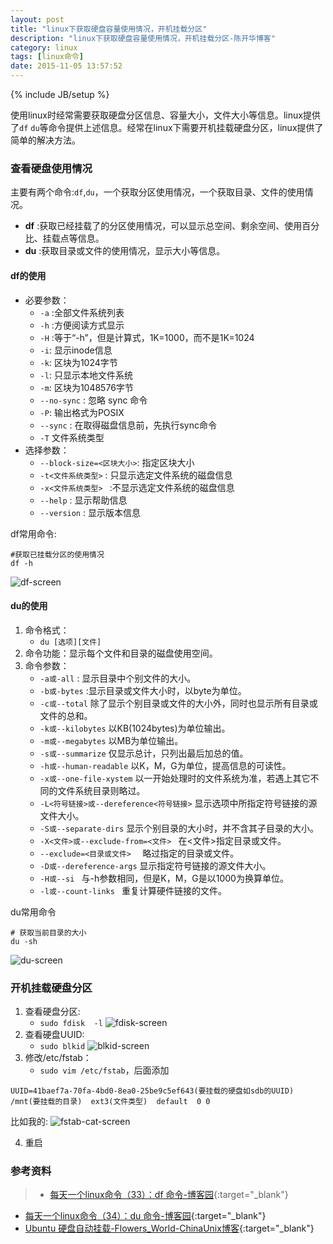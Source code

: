 ```yaml
---
layout: post
title: "linux下获取硬盘容量使用情况，开机挂载分区"
description: "linux下获取硬盘容量使用情况，开机挂载分区-陈开华博客"
category: linux
tags: [linux命令]
date: 2015-11-05 13:57:52
---
```

{% include JB/setup %}

使用linux时经常需要获取硬盘分区信息、容量大小，文件大小等信息。linux提供了`df` `du`等命令提供上述信息。经常在linux下需要开机挂载硬盘分区，linux提供了简单的解决方法。
<!-- more -->

### 查看硬盘使用情况
主要有两个命令:`df`,`du`，一个获取分区使用情况，一个获取目录、文件的使用情况。

* **df** :获取已经挂载了的分区使用情况，可以显示总空间、剩余空间、使用百分比、挂载点等信息。
* **du** :获取目录或文件的使用情况，显示大小等信息。

#### df的使用

* 必要参数：
	* `-a` :全部文件系统列表
	 * `-h` :方便阅读方式显示
	* `-H` :等于“-h”，但是计算式，1K=1000，而不是1K=1024
	* `-i`: 显示inode信息
	* `-k`: 区块为1024字节
	* `-l`: 只显示本地文件系统
	* `-m`: 区块为1048576字节
	* `--no-sync` : 忽略 sync 命令
	* `-P`:  输出格式为POSIX
	* `--sync` : 在取得磁盘信息前，先执行sync命令
	* `-T` 文件系统类型
 * 选择参数：
	* `--block-size=<区块大小>`: 指定区块大小
	* `-t<文件系统类型>` : 只显示选定文件系统的磁盘信息
	* `-x<文件系统类型> ` :不显示选定文件系统的磁盘信息
	* `--help` : 显示帮助信息
	* `--version` : 显示版本信息

df常用命令:

```
#获取已挂载分区的使用情况
df -h
```

![df-screen](http://7xivpo.com1.z0.glb.clouddn.com/blkid-screen.png)

#### du的使用

1. 命令格式：
	* `du [选项][文件]`
2.  命令功能：显示每个文件和目录的磁盘使用空间。
3. 命令参数：
	- `-a或-all` : 显示目录中个别文件的大小。   
	- `-b或-bytes` :显示目录或文件大小时，以byte为单位。   
	- `-c或--total`  除了显示个别目录或文件的大小外，同时也显示所有目录或文件的总和。 
	- `-k或--kilobytes`  以KB(1024bytes)为单位输出。
	- `-m或--megabytes`  以MB为单位输出。   
	- `-s或--summarize`  仅显示总计，只列出最后加总的值。
	- `-h或--human-readable`  以K，M，G为单位，提高信息的可读性。
	- `-x或--one-file-xystem`  以一开始处理时的文件系统为准，若遇上其它不同的文件系统目录则略过。 
	- `-L<符号链接>或--dereference<符号链接>` 显示选项中所指定符号链接的源文件大小。   
	- `-S或--separate-dirs`   显示个别目录的大小时，并不含其子目录的大小。 
	- `-X<文件>或--exclude-from=<文件> ` 在<文件>指定目录或文件。   
	- `--exclude=<目录或文件>  `       略过指定的目录或文件。    
	- `-D或--dereference-args`   显示指定符号链接的源文件大小。   
	- `-H或--si ` 与-h参数相同，但是K，M，G是以1000为换算单位。   
	- `-l或--count-links `  重复计算硬件链接的文件。  

du常用命令

```
# 获取当前目录的大小
du -sh
```
![du-screen](http://7xivpo.com1.z0.glb.clouddn.com/du-screen.png)

### 开机挂载硬盘分区

1. 查看硬盘分区:
	- `sudo fdisk  -l`
![fdisk-screen](http://7xivpo.com1.z0.glb.clouddn.com/fdisk.png)
2. 查看硬盘UUID:
	- `sudo blkid`
![blkid-screen](http://7xivpo.com1.z0.glb.clouddn.com/blkid-screen.png)
3. 修改/etc/fstab：
	- `sudo vim /etc/fstab`，后面添加
```
UUID=41baef7a-70fa-4bd0-8ea0-25be9c5ef643(要挂载的硬盘如sdb的UUID)   /mnt(要挂载的目录)  ext3(文件类型)  default  0 0
```
比如我的:
![fstab-cat-screen](http://7xivpo.com1.z0.glb.clouddn.com/fstabl-cat.png)


4. 重启

### 参考资料
> * [每天一个linux命令（33）：df 命令-博客园][df-link]{:target="_blank"}
* [每天一个linux命令（34）：du 命令-博客园][du-link]{:target="_blank"}
* [Ubuntu 硬盘自动挂载-Flowers_World-ChinaUnix博客][1]{:target="_blank"}



[df-link]: http://www.cnblogs.com/peida/archive/2012/12/07/2806483.html
[du-link]: http://www.cnblogs.com/peida/archive/2012/12/10/2810755.html
[1]: http://blog.chinaunix.net/uid-30044407-id-4850756.html

